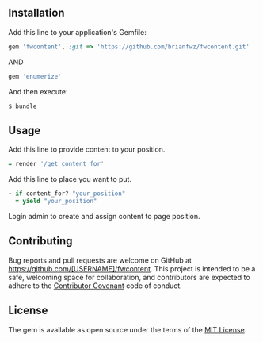 ## Installation

Add this line to your application's Gemfile:

```ruby
gem 'fwcontent', :git => 'https://github.com/brianfwz/fwcontent.git'
```
AND 

```ruby
gem 'enumerize'
```

And then execute:

    $ bundle

## Usage

Add this line to provide content to your position. 

```ruby
= render '/get_content_for'
```
Add this line to place you want to put.

```ruby
- if content_for? "your_position"
  = yield "your_position"
```

Login admin to create and assign content to page position.

## Contributing

Bug reports and pull requests are welcome on GitHub at https://github.com/[USERNAME]/fwcontent. This project is intended to be a safe, welcoming space for collaboration, and contributors are expected to adhere to the [Contributor Covenant](contributor-covenant.org) code of conduct.


## License

The gem is available as open source under the terms of the [MIT License](http://opensource.org/licenses/MIT).

